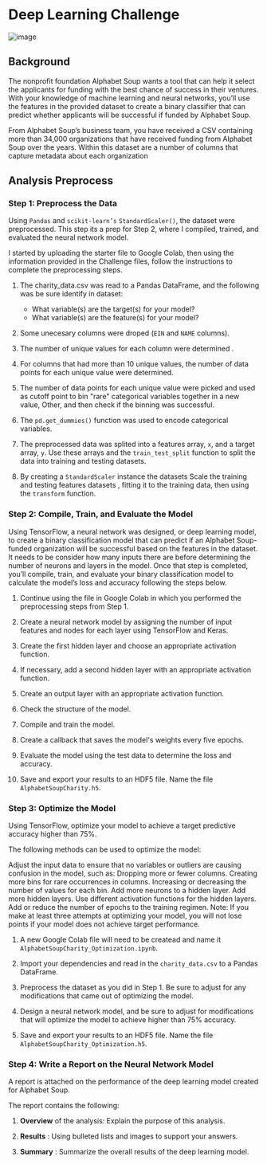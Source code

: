 # Deep Learning Challenge 
![image](https://github.com/AnaTipps/deep-learning-challenge/assets/131827518/9153e324-b95a-4cde-9163-d70973881232)


## Background
The nonprofit foundation Alphabet Soup wants a tool that can help it select the applicants for funding with the best chance of success in their ventures. With your knowledge of machine learning and neural networks, you’ll use the features in the provided dataset to create a binary classifier that can predict whether applicants will be successful if funded by Alphabet Soup.

From Alphabet Soup’s business team, you have received a CSV containing more than 34,000 organizations that have received funding from Alphabet Soup over the years. Within this dataset are a number of columns that capture metadata about each organization

## Analysis Preprocess

### Step 1: Preprocess the Data
Using `Pandas` and `scikit-learn’s` `StandardScaler()`, the dataset were preprocessed. This step its a prep for Step 2, where I compiled, trained, and evaluated the neural network model.

I started by uploading the starter file to Google Colab, then using the information provided in the Challenge files, follow the instructions to complete the preprocessing steps.

1. The charity_data.csv was read to a Pandas DataFrame, and the following was be sure identify in dataset:
    + What variable(s) are the target(s) for your model?
    + What variable(s) are the feature(s) for your model?

2. Some unecesary columns were droped (`EIN` and `NAME` columns).

3. The number of unique values for each column were determined .

4. For columns that had more than 10 unique values, the number of data points for each unique value were determined.

5. The number of data points for each unique value were picked and used as cutoff point to bin "rare" categorical variables together in a new value, Other, and then check if the binning was successful.

6. The `pd.get_dummies()` function was used to encode categorical variables.

7. The preprocessed data was splited into a features array, `x`, and a target array, `y`. Use these arrays and the `train_test_split` function to split the data into training and testing datasets.

8. By creating a `StandardScaler` instance the datasets Scale the training and testing features datasets , fitting it to the training data, then using the `transform` function.

### Step 2: Compile, Train, and Evaluate the Model

Using TensorFlow, a neural network was designed, or deep learning model, to create a binary classification model that can predict if an Alphabet Soup-funded organization will be successful based on the features in the dataset. It needs to be consider how many inputs there are before determining the number of neurons and layers in the model. Once that step is completed, you’ll compile, train, and evaluate your binary classification model to calculate the model’s loss and accuracy following the steps below.

1. Continue using the file in Google Colab in which you performed the preprocessing steps from Step 1.

2. Create a neural network model by assigning the number of input features and nodes for each layer using TensorFlow and Keras.

3. Create the first hidden layer and choose an appropriate activation function.

4. If necessary, add a second hidden layer with an appropriate activation function.

5. Create an output layer with an appropriate activation function.

6. Check the structure of the model.

7. Compile and train the model.

8. Create a callback that saves the model's weights every five epochs.

9. Evaluate the model using the test data to determine the loss and accuracy.

10. Save and export your results to an HDF5 file. Name the file `AlphabetSoupCharity.h5`.

### Step 3: Optimize the Model

Using TensorFlow, optimize your model to achieve a target predictive accuracy higher than 75%.

The following methods can be used to optimize the model:

Adjust the input data to ensure that no variables or outliers are causing confusion in the model, such as:
Dropping more or fewer columns.
Creating more bins for rare occurrences in columns.
Increasing or decreasing the number of values for each bin.
Add more neurons to a hidden layer.
Add more hidden layers.
Use different activation functions for the hidden layers.
Add or reduce the number of epochs to the training regimen.
Note: If you make at least three attempts at optimizing your model, you will not lose points if your model does not achieve target performance.

1. A new Google Colab file will need to be createad and name it `AlphabetSoupCharity_Optimization.ipynb`.

2. Import your dependencies and read in the `charity_data.csv` to a Pandas DataFrame.

3. Preprocess the dataset as you did in Step 1. Be sure to adjust for any modifications that came out of optimizing the model.

4. Design a neural network model, and be sure to adjust for modifications that will optimize the model to achieve higher than 75% accuracy.

5. Save and export your results to an HDF5 file. Name the file `AlphabetSoupCharity_Optimization.h5`.

### Step 4: Write a Report on the Neural Network Model
A report is attached on the performance of the deep learning model created for Alphabet Soup.

The report contains the following:

1. **Overview**  of the analysis: Explain the purpose of this analysis.

2. **Results** : Using bulleted lists and images to support your answers.

3. **Summary** : Summarize the overall results of the deep learning model. 


